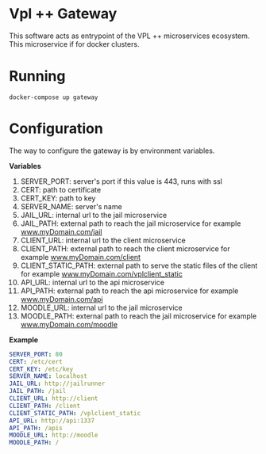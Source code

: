 # Vpl ++ Gateway

This software acts as entrypoint of the VPL ++ microservices ecosystem. This microservice if for docker clusters.

# Running

`docker-compose up gateway`

# Configuration

The way to configure the gateway is by environment variables.

**Variables**

1. SERVER_PORT: server's port if this value is 443, runs with ssl
2. CERT: path to certificate
3. CERT_KEY: path to key
4. SERVER_NAME: server's name
5. JAIL_URL: internal url to the jail microservice
6. JAIL_PATH: external path to reach the jail microservice for example www.myDomain.com/jail
7. CLIENT_URL: internal url to the client  microservice
8. CLIENT_PATH: external path to reach the client microservice for example www.myDomain.com/client
9. CLIENT_STATIC_PATH: external path to serve the static files of the client for example www.myDomain.com/vplclient_static
10. API_URL: internal url to the api microservice
11. API_PATH: external path to reach the api microservice for example www.myDomain.com/api
12. MOODLE_URL: internal url to the jail microservice 
13. MOODLE_PATH: external path to reach the jail microservice for example www.myDomain.com/moodle

**Example**

```yaml
SERVER_PORT: 80
CERT: /etc/cert
CERT_KEY: /etc/key
SERVER_NAME: localhost
JAIL_URL: http://jailrunner
JAIL_PATH: /jail
CLIENT_URL: http://client
CLIENT_PATH: /client
CLIENT_STATIC_PATH: /vplclient_static
API_URL: http://api:1337
API_PATH: /apis
MOODLE_URL: http://moodle
MOODLE_PATH: /
```
